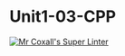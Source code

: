 # Unit1-03-CPP
[![Mr Coxall's Super Linter](https://github.com/ICS3U-Programming-Katie-G/Unit1-03-CPP/workflows/Mr%20Coxall's%20Super%20Linter/badge.svg)](https://github.com/ICS3U-Programming-Katie-G/Unit1-03-CPP/actions/)
